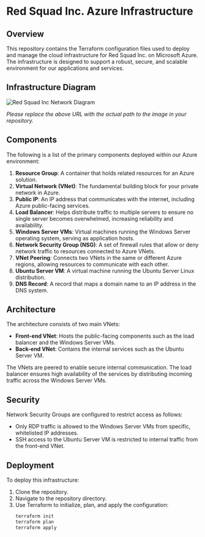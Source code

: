 # Red Squad Inc. Azure Infrastructure

## Overview

This repository contains the Terraform configuration files used to deploy and manage the cloud infrastructure for Red Squad Inc. on Microsoft Azure. The infrastructure is designed to support a robust, secure, and scalable environment for our applications and services.

## Infrastructure Diagram

![Red Squad Inc Network Diagram](/Users/connorokane/Documents/AzurePractice-1network-diagram.png)

*Please replace the above URL with the actual path to the image in your repository.*

## Components

The following is a list of the primary components deployed within our Azure environment:

1. **Resource Group**: A container that holds related resources for an Azure solution.
2. **Virtual Network (VNet)**: The fundamental building block for your private network in Azure.
3. **Public IP**: An IP address that communicates with the internet, including Azure public-facing services.
4. **Load Balancer**: Helps distribute traffic to multiple servers to ensure no single server becomes overwhelmed, increasing reliability and availability.
5. **Windows Server VMs**: Virtual machines running the Windows Server operating system, serving as application hosts.
6. **Network Security Group (NSG)**: A set of firewall rules that allow or deny network traffic to resources connected to Azure VNets.
7. **VNet Peering**: Connects two VNets in the same or different Azure regions, allowing resources to communicate with each other.
8. **Ubuntu Server VM**: A virtual machine running the Ubuntu Server Linux distribution.
9. **DNS Record**: A record that maps a domain name to an IP address in the DNS system.

## Architecture

The architecture consists of two main VNets:

- **Front-end VNet**: Hosts the public-facing components such as the load balancer and the Windows Server VMs.
- **Back-end VNet**: Contains the internal services such as the Ubuntu Server VM.

The VNets are peered to enable secure internal communication. The load balancer ensures high availability of the services by distributing incoming traffic across the Windows Server VMs.

## Security

Network Security Groups are configured to restrict access as follows:

- Only RDP traffic is allowed to the Windows Server VMs from specific, whitelisted IP addresses.
- SSH access to the Ubuntu Server VM is restricted to internal traffic from the front-end VNet.

## Deployment

To deploy this infrastructure:

1. Clone the repository.
2. Navigate to the repository directory.
3. Use Terraform to initialize, plan, and apply the configuration:
   ```sh
   terraform init
   terraform plan
   terraform apply
